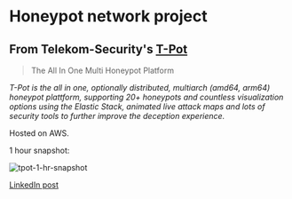# Honeypot network project

## From Telekom-Security's [T-Pot](https://github.com/telekom-security/tpotce)
> The All In One Multi Honeypot Platform

*T-Pot is the all in one, optionally distributed, multiarch (amd64, arm64) honeypot plattform, supporting 20+ honeypots and countless visualization options using the Elastic Stack, 
animated live attack maps and lots of security tools to further improve the deception experience.*

Hosted on AWS.

1 hour snapshot:

![tpot-1-hr-snapshot](https://github.com/Kay-Paz/Cybersecurity/assets/91631432/69f0f669-f56a-4a09-881d-8406a098f3dd)





[LinkedIn post](https://www.linkedin.com/posts/katie-paz_honeypot-tpot-cybersecurity-activity-6897378117896536065-QzXv)
